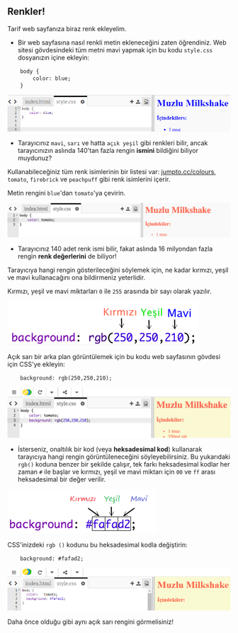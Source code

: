 ## Renkler!

Tarif web sayfanıza biraz renk ekleyelim.

+ Bir web sayfasına nasıl renkli metin ekleneceğini zaten öğrendiniz. Web sitesi gövdesindeki tüm metni mavi yapmak için bu kodu `style.css` dosyanızın içine ekleyin:
```
    body {
        color: blue;
    }
```    

![ekran görüntüsü](images/recipe-blue.png)

+ Tarayıcınız `mavi`, `sarı` ve hatta `açık yeşil` gibi renkleri bilir, ancak tarayıcınızın aslında 140'tan fazla rengin **ismini** bildiğini biliyor muydunuz?

Kullanabileceğiniz tüm renk isimlerinin bir listesi var: [jumpto.cc/colours](http://jumpto.cc/colours), `tomato`, `firebrick` ve `peachpuff` gibi renk isimlerini içerir.

Metin rengini `blue`'dan `tomato`'ya çevirin.

![ekran görüntüsü](images/recipe-tomato.png)

+ Tarayıcınız 140 adet renk ismi bilir, fakat aslında 16 milyondan fazla rengin **renk değerlerini** de biliyor!

Tarayıcıya hangi rengin gösterileceğini söylemek için, ne kadar kırmızı, yeşil ve mavi kullanacağını ona bildirmeniz yeterlidir.

Kırmızı, yeşil ve mavi miktarları `0` ile `255` arasında bir sayı olarak yazılır.

![ekran görüntüsü](images/recipe-rgb-img.png)

Açık sarı bir arka plan görüntülemek için bu kodu web sayfasının gövdesi için CSS'ye ekleyin:
```
    background: rgb(250,250,210);
```    

![ekran görüntüsü](images/recipe-rgb.png)

+ İsterseniz, onaltılık bir kod (veya **heksadesimal kod**) kullanarak tarayıcıya hangi rengin görüntüleneceğini söyleyebilirsiniz. Bu yukarıdaki `rgb()` koduna benzer bir şekilde çalışır, tek farkı heksadesimal kodlar her zaman `#` ile başlar ve kırmızı, yeşil ve mavi miktarı için `00` ve `ff` arası heksadesimal bir değer verilir.

![ekran görüntüsü](images/recipe-hex-img.png)

CSS'inizdeki `rgb ()` kodunu bu heksadesimal kodla değiştirin:
```
    background: #fafad2;
```    

![ekran görüntüsü](images/recipe-hex.png)

Daha önce olduğu gibi aynı açık sarı rengini görmelisiniz!